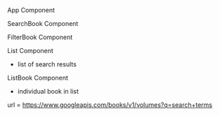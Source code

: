 App Component


SearchBook Component


FilterBook Component



List Component
- list of search results



ListBook Component
- individual book in list


url = https://www.googleapis.com/books/v1/volumes?q=search+terms
